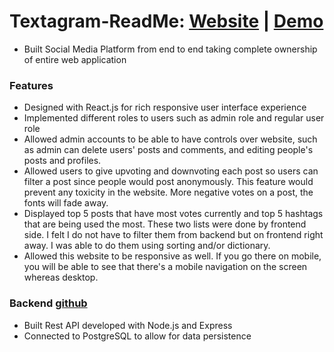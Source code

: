 # Textagram-ReadMe: [Website](https://textagram-one.vercel.app/) | [Demo](https://www.youtube.com/watch?v=4MbgWdafc6Y&t=6s&ab_channel=PassionateProgrammer)
- Built Social Media Platform from end to end taking complete ownership of entire web application

### Features
- Designed with React.js for rich responsive user interface experience
- Implemented different roles to users such as admin role and regular user role
- Allowed admin accounts to be able to have controls over website, such as admin can delete users' posts and comments, and editing people's posts and profiles.
- Allowed users to give upvoting and downvoting each post so users can filter a post since people would post anonymously. This feature would prevent any toxicity in the website. More negative votes on a post, the fonts will fade away.
- Displayed top 5 posts that have most votes currently and top 5 hashtags that are being used the most. These two lists were done by frontend side. I felt I do not have to filter them from backend but on frontend right away. I was able to do them using sorting and/or dictionary. 
- Allowed this website to be responsive as well. If you go there on mobile, you will be able to see that there's a mobile navigation on the screen whereas desktop. 

### Backend [github](https://github.com/joowoonk/textagram-be/)
- Built Rest API developed with Node.js and Express
- Connected to PostgreSQL to allow for data persistence
